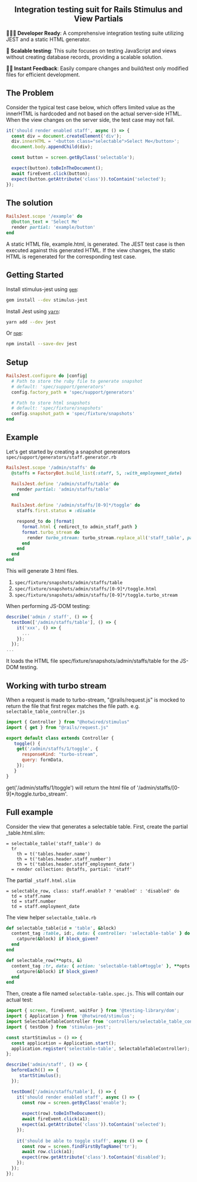 <h2 align="center">Integration testing suit for Rails Stimulus and View Partials</h2>

**👩🏻‍💻 Developer Ready**: A comprehensive integration testing suite utilizing JEST and a static HTML generator.

**📸 Scalable testing**: This suite focuses on testing JavaScript and views without creating database records, providing a scalable solution.

**🏃🏽 Instant Feedback**: Easily compare changes and build/test only modified files for efficient development.

## The Problem

Consider the typical test case below, which offers limited value as the innerHTML is hardcoded and not based on the actual server-side HTML. When the view changes on the server side, the test case may not fail.
```javascript
it('should render enabled staff', async () => {
  const div = document.createElement('div');
  div.innerHTML = '<button class="selectable">Select Me</button>';
  document.body.appendChild(div);

  const button = screen.getByClass('selectable');

  expect(button).toBeInTheDocument();
  await fireEvent.click(button);
  expect(button.getAttribute('class')).toContain('selected');
});
```

## The solution

```ruby
RailsJest.scope '/example' do
  @button_text = 'Select Me'
  render partial: 'example/button'
end
```

A static HTML file, example.html, is generated. The JEST test case is then executed against this generated HTML. If the view changes, the static HTML is regenerated for the corresponding test case.

## Getting Started

<!-- copied from Getting Started docs, links updated to point to Jest website -->

Install stimulus-jest using [`gem`](https://github.com/rubygems/rubygems):

```bash
gem install --dev stimulus-jest
```

Install Jest using [`yarn`](https://yarnpkg.com/en/package/jest):

```bash
yarn add --dev jest
```

Or [`npm`](https://www.npmjs.com/package/jest):

```bash
npm install --save-dev jest
```

## Setup
```ruby
RailsJest.configure do |config|
  # Path to store the ruby file to generate snapshot
  # default: 'spec/support/generators'
  config.factory_path = 'spec/support/generators'

  # Path to store html snapshots
  # default: 'spec/fixture/snapshots'
  config.snapshot_path = 'spec/fixture/snapshots'
end
```

## Example
Let's get started by creating a snapshot generators `spec/support/generators/staff.generator.rb`

```ruby
RailsJest.scope '/admin/staffs' do
  @staffs = FactoryBot.build_list(:staff, 5, :with_employment_date)

  RailsJest.define '/admin/staffs/table' do
    render partial: 'admin/staffs/table'
  end

  RailsJest.define '/admin/staffs/[0-9]*/toggle' do
    staffs.first.status = :disable

    respond_to do |format|
      format.html { redirect_to admin_staff_path }
      format.turbo_stream do
        render turbo_stream: turbo_stream.replace_all('staff_table', partial: 'admin/staff/table')
      end
    end
  end
end
```

This will generate 3 html files.
1. `spec/fixture/snapshots/admin/staffs/table`
2. `spec/fixture/snapshots/admin/staffs/[0-9]*/toggle.html`
3. `spec/fixture/snapshots/admin/staffs/[0-9]*/toggle.turbo_stream`

When performing JS-DOM testing:

```javascript
describe('admin / staff', () => {
  testDom(['/admin/staffs/table'], () => {
    it('xxx', () => {
      ...
    });
  });
...
```

It loads the HTML file spec/fixture/snapshots/admin/staffs/table for the JS-DOM testing.


## Working with turbo stream

When a request is made to turbo-stream, "@rails/request.js" is mocked to return the file that first regex matches the file path. e.g. `selectable_table_controller.js`

```javascript
import { Controller } from "@hotwired/stimulus"
import { get } from "@rails/request.js"

export default class extends Controller {
   toggle() {
    get('/admin/staffs/1/toggle', {
      responseKind: "turbo-stream",
      query: formData,
    });
   }
}
```

get('/admin/staffs/1/toggle') will return the html file of '/admin/staffs/[0-9]*/toggle.turbo_stream'.

## Full example

Consider the view that generates a selectable table. First, create the partial _table.html.slim:

```slim
= selectable_table('staff_table') do
  tr
    th = t('tables.header.name')
    th = t('tables.header.staff_number')
    th = t('tables.header.staff_employment_date')
  = render collection: @staffs, partial: 'staff'
```

The partial `_staff.html.slim`
```slim
= selectable_row, class: staff.enable? ? 'enabled' : 'disabled' do
  td = staff.name
  td = staff.number
  td = staff.employment_date
```

The view helper `selectable_table.rb`
```ruby
def selectable_table(id = 'table', &block)
  content_tag :table, id:, data: { controller: 'selectable-table' } do
    catpure(&block) if block_given?
  end
end

def selectable_row(**opts, &)
  content_tag :tr, data: { action: 'selectable-table#toggle' }, **opts do
    catpure(&block) if block_given?
  end
end
```

Then, create a file named `selectable-table.spec.js`. This will contain our actual test:

```javascript
import { screen, fireEvent, waitFor } from '@testing-library/dom';
import { Application } from '@hotwired/stimulus';
import SelectableTableController from 'controllers/selectable_table_controller';
import { testDom } from 'stimulus-jest';

const startStimulus = () => {
  const application = Application.start();
  application.register('selectable-table', SelectableTableController);
};

describe('admin/staff', () => {
  beforeEach(() => {
     startStimulus();
  });

  testDom(['/admin/staffs/table'], () => {
    it('should render enabled staff', async () => {
      const row = screen.getByClass('enable');
  
      expect(row).toBeInTheDocument();
      await fireEvent.click(a1);
      expect(a1.getAttribute('class')).toContain('selected');
    });
  
    it('should be able to toggle staff', async () => {
      const row = screen.findFirstByTagName('tr');
      await row.click(a1);
      expect(row.getAttribute('class').toContain('disabled');
    });
  });
});
```
